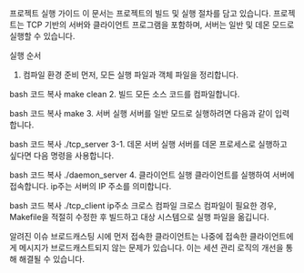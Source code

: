 프로젝트 실행 가이드
이 문서는 프로젝트의 빌드 및 실행 절차를 담고 있습니다. 프로젝트는 TCP 기반의 서버와 클라이언트 프로그램을 포함하며, 서버는 일반 및 데몬 모드로 실행할 수 있습니다.

실행 순서
1. 컴파일 환경 준비
먼저, 모든 실행 파일과 객체 파일을 정리합니다.

bash
코드 복사
make clean
2. 빌드
모든 소스 코드를 컴파일합니다.

bash
코드 복사
make
3. 서버 실행
서버를 일반 모드로 실행하려면 다음과 같이 입력합니다.

bash
코드 복사
./tcp_server
3-1. 데몬 서버 실행
서버를 데몬 프로세스로 실행하고 싶다면 다음 명령을 사용합니다.

bash
코드 복사
./daemon_server
4. 클라이언트 실행
클라이언트를 실행하여 서버에 접속합니다. ip주는 서버의 IP 주소를 의미합니다.

bash
코드 복사
./tcp_client ip주소
크로스 컴파일
크로스 컴파일이 필요한 경우, Makefile을 적절히 수정한 후 빌드하고 대상 시스템으로 실행 파일을 옮깁니다.

알려진 이슈
브로드캐스팅 시에 먼저 접속한 클라이언트는 나중에 접속한 클라이언트에게 메시지가 브로드캐스트되지 않는 문제가 있습니다. 이는 세션 관리 로직의 개선을 통해 해결될 수 있습니다.
